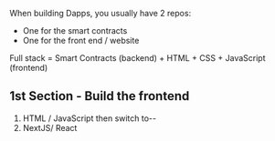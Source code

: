 When building Dapps, you usually have 2 repos:
- One for the smart contracts
- One for the front end / website

Full stack = Smart Contracts (backend) + HTML + CSS + JavaScript (frontend)

## 1st Section - Build the frontend
1. HTML / JavaScript
then switch to--
2. NextJS/ React
